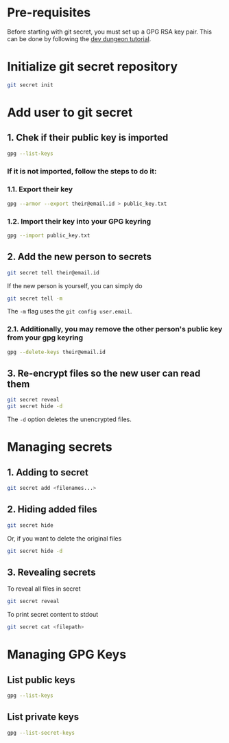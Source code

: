 # Pre-requisites

Before starting with git secret, you must set up a GPG RSA key pair.
This can be done by following the [dev dungeon tutorial](https://www.devdungeon.com/content/gpg-tutorial).

# Initialize git secret repository

```bash
git secret init
```

# Add user to git secret

## 1. Chek if their public key is imported
```bash
gpg --list-keys
```
### If it is not imported, follow the steps to do it:
### 1.1. Export their key
```bash
gpg --armor --export their@email.id > public_key.txt
```
### 1.2. Import their key into your GPG keyring
```bash
gpg --import public_key.txt
```

## 2. Add the new person to secrets
```bash
git secret tell their@email.id
```
If the new person is yourself, you can simply do
```bash
git secret tell -m
```
The `-m` flag uses the `git config user.email`.

### 2.1. Additionally, you may remove the other person's public key from your gpg keyring
```bash
gpg --delete-keys their@email.id
```

## 3. Re-encrypt files so the new user can read them
```bash
git secret reveal
git secret hide -d
```

The `-d` option deletes the unencrypted files.

# Managing secrets

## 1. Adding to secret
```bash
git secret add <filenames...>
```

## 2. Hiding added files
```bash
git secret hide
```
Or, if you want to delete the original files
```bash
git secret hide -d
```

## 3. Revealing secrets
To reveal all files in secret
```bash
git secret reveal
```

To print secret content to stdout
```bash
git secret cat <filepath>
```

# Managing GPG Keys

## List public keys
```bash
gpg --list-keys
```

## List private keys
```bash
gpg --list-secret-keys
```
